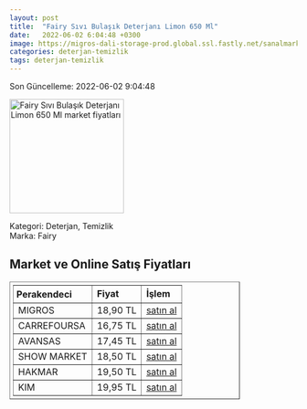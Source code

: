 ```yaml
---
layout: post
title:  "Fairy Sıvı Bulaşık Deterjanı Limon 650 Ml"
date:   2022-06-02 6:04:48 +0300
image: https://migros-dali-storage-prod.global.ssl.fastly.net/sanalmarket/product/30619668/30619668_urundetay-a7cd2c-1650x1650.jpg
categories: deterjan-temizlik
tags: deterjan-temizlik
---
```


Son Güncelleme: 2022-06-02 9:04:48

<img src="https://migros-dali-storage-prod.global.ssl.fastly.net/sanalmarket/product/30619668/30619668_urundetay-a7cd2c-1650x1650.jpg" width="200" alt="Fairy Sıvı Bulaşık Deterjanı Limon 650 Ml market fiyatları" />

Kategori: Deterjan, Temizlik
<br />
Marka: Fairy

<h2>Market ve Online Satış Fiyatları</h2>

<table border="1" style="padding: 5px;width:80%;">
  <tr>
    <td style="padding: 5px;"><strong>Perakendeci</strong></td>
    <td><strong>Fiyat</strong></td>
    <td><strong>İşlem</strong></td>
  </tr>
  <tr>
              <td title="Migros">MIGROS</td>
              <td>18,90 TL</td>
              <td><a title="Migros" target="_blank" href="https://www.migros.com.tr/fairy-sivi-bulasik-deterjani-limon-650-ml-p-1d33814">satın al</a></td>
            </tr><tr>
              <td title="CarrefourSA">CARREFOURSA</td>
              <td>16,75 TL</td>
              <td><a title="CarrefourSA" target="_blank" href="https://www.carrefoursa.com/fairy-650-ml-sivi-bulasik-deterjani-limon-p-30020460">satın al</a></td>
            </tr><tr>
              <td title="Avansas">AVANSAS</td>
              <td>17,45 TL</td>
              <td><a title="Avansas" target="_blank" href="https://www.avansas.com/fairy-elde-yikama-bulasik-deterjani-limon-650-ml-p-63419">satın al</a></td>
            </tr><tr>
              <td title="Show Market">SHOW MARKET</td>
              <td>18,50 TL</td>
              <td><a title="Show Market" target="_blank" href="https://www.showsanal.com/product/fairy-650-ml-sivi-bulasik-deterjani-limon/57f01451-2a4a-4017-b49f-02afbe48ee86">satın al</a></td>
            </tr><tr>
              <td title="Hakmar">HAKMAR</td>
              <td>19,50 TL</td>
              <td><a title="Hakmar" target="_blank" href="https://www.hakmarexpress.com.tr/urun/temizlik-fairy-sivi-bulasik-deterjani-limon-kokulu-650-ml-1">satın al</a></td>
            </tr><tr>
              <td title="Kim">KIM</td>
              <td>19,95 TL</td>
              <td><a title="Kim" target="_blank" href="https://www.kimgeldi.com/fairy-sivi-650-ml-limon">satın al</a></td>
            </tr>
</table>

